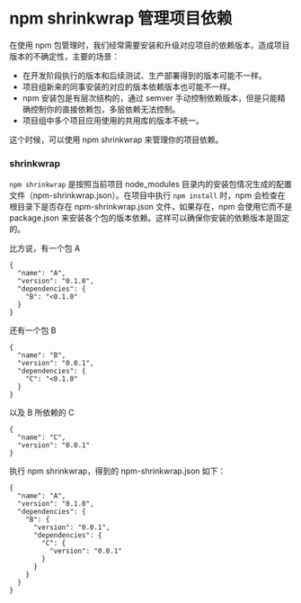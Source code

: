 # npm shrinkwrap 管理项目依赖

在使用 npm 包管理时，我们经常需要安装和升级对应项目的依赖版本，造成项目版本的不确定性，主要的场景：

* 在开发阶段执行的版本和后续测试、生产部署得到的版本可能不一样。
* 项目组新来的同事安装的对应的版本依赖版本也可能不一样。
* npm 安装包是有层次结构的，通过 semver 手动控制依赖版本，但是只能精确控制你的直接依赖包，多层依赖无法控制。
* 项目组中多个项目应用使用的共用库的版本不统一。

这个时候，可以使用 npm shrinkwrap 来管理你的项目依赖。

### shrinkwrap

`npm shrinkwrap` 是按照当前项目 node_modules 目录内的安装包情况生成的配置文件（npm-shrinkwrap.json）。在项目中执行 `npm install` 时，npm 会检查在根目录下是否存在 npm-shrinkwrap.json 文件，如果存在，npm 会使用它而不是 package.json 来安装各个包的版本依赖。这样可以确保你安装的依赖版本是固定的。

比方说，有一个包 A

```
{
  "name": "A",
  "version": "0.1.0",
  "dependencies": {
  	"B": "<0.1.0"
  }
}
```

还有一个包 B

```
{
  "name": "B",
  "version": "0.0.1",
  "dependencies": {
  	"C": "<0.1.0"
  }
}
```

以及 B 所依赖的 C

```
{
  "name": "C",
  "version": "0.0.1"
}
```

执行 npm shrinkwrap，得到的 npm-shrinkwrap.json 如下：

```
{
  "name": "A",
  "version": "0.1.0",
  "dependencies": {
    "B": {
      "version": "0.0.1",
      "dependencies": {
        "C": {
          "version": "0.0.1"
        }
      }
    }
  }
}
```


